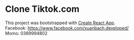 # Clone Tiktok.com

This project was bootstrapped with [Create React App](https://github.com/facebook/create-react-app). <br>
Facebook: https://www.facebook.com/xuanbach.developed/<br>
Momo: 0369994802

